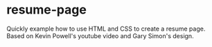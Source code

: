 # resume-page
Quickly example how to use HTML and CSS to create a resume page. Based on Kevin Powell's youtube video and Gary Simon's design.
